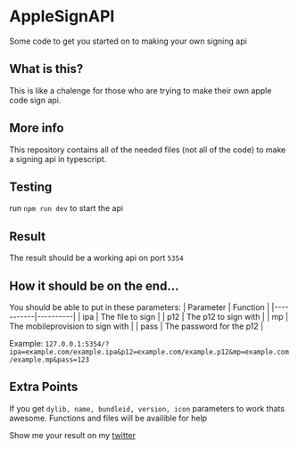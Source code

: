 # AppleSignAPI
Some code to get you started on to making your own signing api
## What is this?
This is like a chalenge for those who are trying to make their own apple code sign api.
## More info
This repository contains all of the needed files (not all of the code) to make a signing api in typescript.
## Testing
run `npm run dev` to start the api
## Result
The result should be a working api on port `5354`
## How it should be on the end...
You should be able to put in these parameters:
| Parameter | Function |
|-----------|----------|
| ipa       | The file to sign |
| p12       | The p12 to sign with |
| mp        | The mobileprovision to sign with |
| pass      | The password for the p12 |

Example: `127.0.0.1:5354/?ipa=example.com/example.ipa&p12=example.com/example.p12&mp=example.com/example.mp&pass=123`
## Extra Points
If you get `dylib, name, bundleid, version, icon` parameters to work thats awesome. Functions and files will be availible for help

Show me your result on my [twitter](https://twitter.com/pufferisadev)
